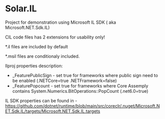 # Solar.IL

Project for demonstration using Microsoft IL SDK ( aka Microsoft.NET.Sdk.IL)

CIL code files has 2 extensions for usability only!

*.il files are included by default

*.msil files are conditionaly included. 


Ilproj properties description:

* _FeaturePublicSign - set true for frameworks where public sign need to be enabled (.NETCore=true .NETFramework=false)
* _FeaturePopcount - set true for frameworks where Core Assemply contains System.Numerics.BitOperations::PopCount (.net6.0=true)

IL SDK properties can be found in - https://github.com/dotnet/runtime/blob/main/src/coreclr/.nuget/Microsoft.NET.Sdk.IL/targets/Microsoft.NET.Sdk.IL.targets